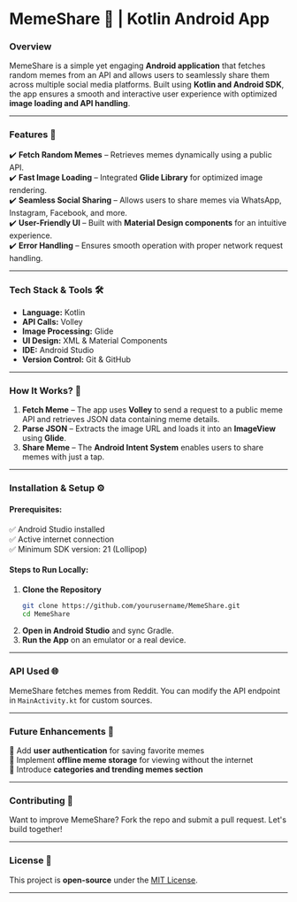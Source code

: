 
# **MemeShare 📸 | Kotlin Android App**  

### **Overview**  
MemeShare is a simple yet engaging **Android application** that fetches random memes from an API and allows users to seamlessly share them across multiple social media platforms. Built using **Kotlin and Android SDK**, the app ensures a smooth and interactive user experience with optimized **image loading and API handling**.  

---

### **Features 🚀**  
✔️ **Fetch Random Memes** – Retrieves memes dynamically using a public API.  
✔️ **Fast Image Loading** – Integrated **Glide Library** for optimized image rendering.  
✔️ **Seamless Social Sharing** – Allows users to share memes via WhatsApp, Instagram, Facebook, and more.  
✔️ **User-Friendly UI** – Built with **Material Design components** for an intuitive experience.  
✔️ **Error Handling** – Ensures smooth operation with proper network request handling.  

---

### **Tech Stack & Tools 🛠️**  
- **Language:** Kotlin  
- **API Calls:** Volley  
- **Image Processing:** Glide  
- **UI Design:** XML & Material Components  
- **IDE:** Android Studio  
- **Version Control:** Git & GitHub  

---

### **How It Works? 🔄**  
1. **Fetch Meme** – The app uses **Volley** to send a request to a public meme API and retrieves JSON data containing meme details.  
2. **Parse JSON** – Extracts the image URL and loads it into an **ImageView** using **Glide**.  
3. **Share Meme** – The **Android Intent System** enables users to share memes with just a tap.  

---

### **Installation & Setup ⚙️**  
#### **Prerequisites:**  
✅ Android Studio installed  
✅ Active internet connection  
✅ Minimum SDK version: 21 (Lollipop)  

#### **Steps to Run Locally:**  
1. **Clone the Repository**  
   ```sh  
   git clone https://github.com/yourusername/MemeShare.git  
   cd MemeShare  
   ```  
2. **Open in Android Studio** and sync Gradle.  
3. **Run the App** on an emulator or a real device.  

---

### **API Used 🌐**  
MemeShare fetches memes from Reddit. You can modify the API endpoint in `MainActivity.kt` for custom sources.  

---

### **Future Enhancements 🚀**  
🔹 Add **user authentication** for saving favorite memes  
🔹 Implement **offline meme storage** for viewing without the internet  
🔹 Introduce **categories and trending memes section**  

---

### **Contributing 🤝**  
Want to improve MemeShare? Fork the repo and submit a pull request. Let's build together!  

---

### **License 📜**  
This project is **open-source** under the [MIT License](LICENSE).  

---
